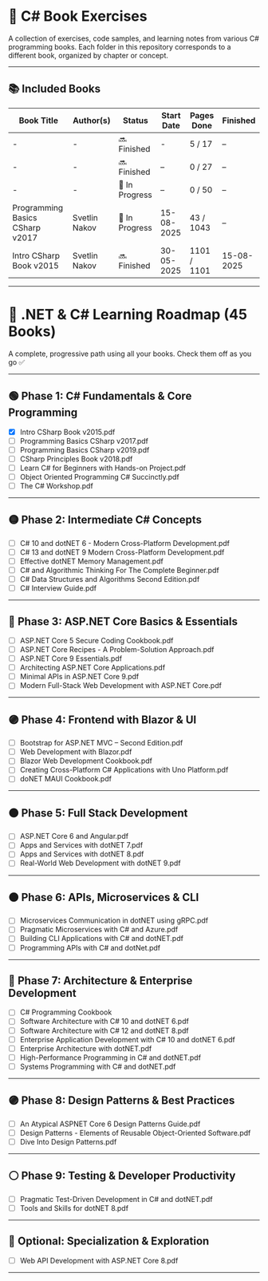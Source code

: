 # 📘 C# Book Exercises

A collection of exercises, code samples, and learning notes from various C# programming books. Each folder in this repository corresponds to a different book, organized by chapter or concept.

---

## 📚 Included Books

| Book Title                | Author(s)           | Status       | Start Date | Pages Done | Finished |
|--------------------------|---------------------|--------------|------------|----------------|----------|
| -                                      | -                   | 🔜 Finished    | -          | 5 / 17         | –        |
| -                                      | -                   | 🔜 Finished    | –          | 0 / 27         | –        |
| -                                      | -                   | 📖 In Progress | –          | 0 / 50         | –        |
| Programming Basics CSharp v2017        | Svetlin Nakov       | 📖 In Progress | 15-08-2025 | 43 / 1043       | –        |
| Intro CSharp Book v2015                | Svetlin Nakov       | 🔜 Finished    | 30-05-2025 | 1101 / 1101    | 15-08-2025 |



---

# 📘 .NET & C# Learning Roadmap (45 Books)

A complete, progressive path using all your books. Check them off as you go ✅

---

## 🟢 Phase 1: C# Fundamentals & Core Programming
- [x] Intro CSharp Book v2015.pdf
- [ ] Programming Basics CSharp v2017.pdf
- [ ] Programming Basics CSharp v2019.pdf
- [ ] CSharp Principles Book v2018.pdf
- [ ] Learn C# for Beginners with Hands-on Project.pdf
- [ ] Object Oriented Programming C# Succinctly.pdf
- [ ] The C# Workshop.pdf

---

## 🟡 Phase 2: Intermediate C# Concepts
- [ ] C# 10 and dotNET 6 - Modern Cross-Platform Development.pdf
- [ ] C# 13 and dotNET 9 Modern Cross-Platform Development.pdf
- [ ] Effective dotNET Memory Management.pdf
- [ ] C# and Algorithmic Thinking For The Complete Beginner.pdf
- [ ] C# Data Structures and Algorithms Second Edition.pdf
- [ ] C# Interview Guide.pdf

---

## 🔵 Phase 3: ASP.NET Core Basics & Essentials
- [ ] ASP.NET Core 5 Secure Coding Cookbook.pdf
- [ ] ASP.NET Core Recipes - A Problem-Solution Approach.pdf
- [ ] ASP.NET Core 9 Essentials.pdf
- [ ] Architecting ASP.NET Core Applications.pdf
- [ ] Minimal APIs in ASP.NET Core 9.pdf
- [ ] Modern Full-Stack Web Development with ASP.NET Core.pdf

---

## 🟣 Phase 4: Frontend with Blazor & UI
- [ ] Bootstrap for ASP.NET MVC – Second Edition.pdf
- [ ] Web Development with Blazor.pdf
- [ ] Blazor Web Development Cookbook.pdf
- [ ] Creating Cross-Platform C# Applications with Uno Platform.pdf
- [ ] doNET MAUI Cookbook.pdf

---

## 🟤 Phase 5: Full Stack Development
- [ ] ASP.NET Core 6 and Angular.pdf
- [ ] Apps and Services with dotNET 7.pdf
- [ ] Apps and Services with dotNET 8.pdf
- [ ] Real-World Web Development with dotNET 9.pdf

---

## 🟠 Phase 6: APIs, Microservices & CLI
- [ ] Microservices Communication in dotNET using gRPC.pdf
- [ ] Pragmatic Microservices with C# and Azure.pdf
- [ ] Building CLI Applications with C# and dotNET.pdf
- [ ] Programming APIs with C# and dotNet.pdf

---

## 🔴 Phase 7: Architecture & Enterprise Development
- [ ] C# Programming Cookbook
- [ ] Software Architecture with C# 10 and dotNET 6.pdf
- [ ] Software Architecture with C# 12 and dotNET 8.pdf
- [ ] Enterprise Application Development with C#  10 and dotNET 6.pdf
- [ ] Enterprise Architecture with dotNET.pdf
- [ ] High-Performance Programming in C# and dotNET.pdf
- [ ] Systems Programming with C# and dotNET.pdf

---

## 🟣 Phase 8: Design Patterns & Best Practices
- [ ] An Atypical ASPNET Core 6 Design Patterns Guide.pdf
- [ ] Design Patterns - Elements of Reusable Object-Oriented Software.pdf
- [ ] Dive Into Design Patterns.pdf

---

## ⚪ Phase 9: Testing & Developer Productivity
- [ ] Pragmatic Test-Driven Development in C# and dotNET.pdf
- [ ] Tools and Skills for dotNET 8.pdf

---

## 🌟 Optional: Specialization & Exploration
- [ ] Web API Development with ASP.NET Core 8.pdf


---


